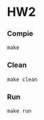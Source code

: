 # HW2

### Compie
```shell
make
```

### Clean
```shell
make clean
```

### Run
```shell
make run
```